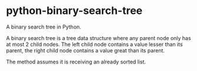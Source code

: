 # python-binary-search-tree

A binary search tree in Python.

A binary search tree is a tree data structure where any parent node only has at most 2 child nodes. The left child node contains a value lesser than its parent, the right child node contains a value great than its parent.

The method assumes it is receiving an already sorted list.
